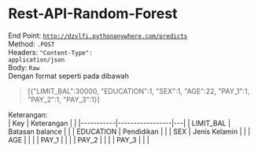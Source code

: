 # Rest-API-Random-Forest

End Point<nbsp>: <code>http://dzvlfi.pythonanywhere.com/predicts</code><br>
Method<nbsp>: <code>.POST</code> </br>
Headers: <code>"Content-Type": application/json</code><br>
Body: `Raw`<br>
Dengan format seperti pada dibawah
> [{"LIMIT_BAL":30000, "EDUCATION":1, "SEX":1, "AGE":22, "PAY_1":1, "PAY_2":1, "PAY_3":1}]
  
Keterangan:<br>
| Key       | Keterangan      |   |
|-----------|-----------------|---|
| LIMIT_BAL | Batasan balance |   |
| EDUCATION | Pendidikan      |   |
| SEX       | Jenis Kelamin   |   |
| AGE       |                 |   |
| PAY_1     |                 |   |
| PAY_2     |                 |   |
| PAY_3     |                 |   |
